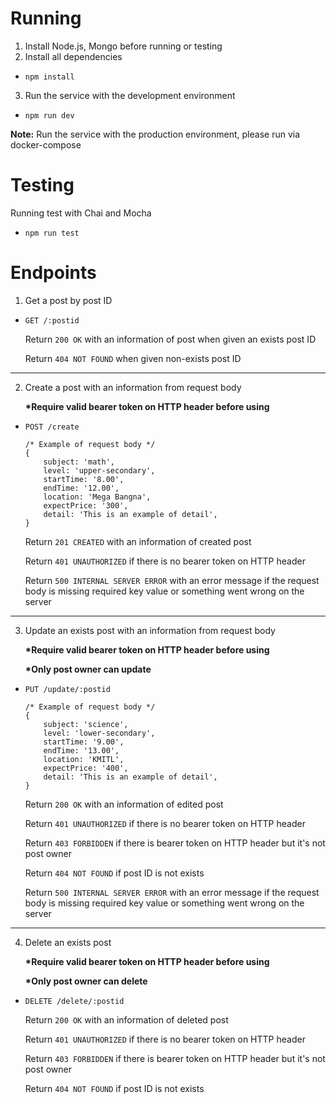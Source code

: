 # Running
1. Install Node.js, Mongo before running or testing
2. Install all dependencies
* ```npm install```
3. Run the service with the development environment
* ```npm run dev```

__Note:__ Run the service with the production environment, please run via docker-compose

# Testing
Running test with Chai and Mocha
* ```npm run test```

# Endpoints
1. Get a post by post ID

 * ```GET /:postid```

   Return ```200 OK``` with an information of post when given an exists post ID

   Return ```404 NOT FOUND```  when given non-exists post ID
---
2. Create a post with an information from request body

    __*Require valid bearer token on HTTP header before using__

* ```POST /create```

    ```
    /* Example of request body */
    {
        subject: 'math',
        level: 'upper-secondary',
        startTime: '8.00',
        endTime: '12.00',
        location: 'Mega Bangna',
        expectPrice: '300',
        detail: 'This is an example of detail',
    }
    ```
    Return ```201 CREATED``` with an information of created post

    Return ```401 UNAUTHORIZED``` if there is no bearer token on HTTP header

    Return ```500 INTERNAL SERVER ERROR``` with an error message if the request body is missing required key value or something went wrong on the server
---
3. Update an exists post with an information from request body

    __*Require valid bearer token on HTTP header before using__

    __*Only post owner can update__

* ```PUT /update/:postid```

    ```
    /* Example of request body */
    {
        subject: 'science',
        level: 'lower-secondary',
        startTime: '9.00',
        endTime: '13.00',
        location: 'KMITL',
        expectPrice: '400',
        detail: 'This is an example of detail',
    }
    ```
    Return ```200 OK``` with an information of edited post

    Return ```401 UNAUTHORIZED``` if there is no bearer token on HTTP header

    Return ```403 FORBIDDEN``` if there is bearer token on HTTP header but it's not post owner

    Return ```404 NOT FOUND``` if post ID is not exists

    Return ```500 INTERNAL SERVER ERROR``` with an error message if the request body is missing required key value or something went wrong on the server
---
4. Delete an exists post

    __*Require valid bearer token on HTTP header before using__

    __*Only post owner can delete__

* ```DELETE /delete/:postid```

    Return ```200 OK``` with an information of deleted post

    Return ```401 UNAUTHORIZED``` if there is no bearer token on HTTP header

    Return ```403 FORBIDDEN``` if there is bearer token on HTTP header but it's not post owner

    Return ```404 NOT FOUND``` if post ID is not exists